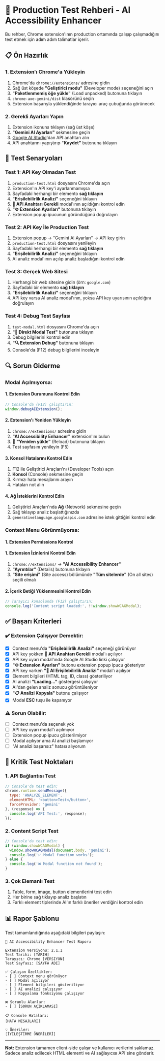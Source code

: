 # 🎯 Production Test Rehberi - AI Accessibility Enhancer

Bu rehber, Chrome extension'ının production ortamında çalışıp çalışmadığını test etmek için adım adım talimatlar içerir.

## 📋 Ön Hazırlık

### 1. Extension'ı Chrome'a Yükleyin
1. Chrome'da `chrome://extensions/` adresine gidin
2. Sağ üst köşede **"Geliştirici modu"** (Developer mode) seçeneğini açın
3. **"Paketlenmemiş öğe yükle"** (Load unpacked) butonuna tıklayın
4. `chrome-axe-gemini/dist` klasörünü seçin
5. Extension başarıyla yüklendiğinde tarayıcı araç çubuğunda görünecek

### 2. Gerekli Ayarları Yapın
1. Extension ikonuna tıklayın (sağ üst köşe)
2. **"Gemini AI Ayarları"** sekmesine geçin
3. [Google AI Studio](https://makersuite.google.com/app/apikey)'dan API anahtarı alın
4. API anahtarını yapıştırıp **"Kaydet"** butonuna tıklayın

## 🧪 Test Senaryoları

### Test 1: API Key Olmadan Test
1. `production-test.html` dosyasını Chrome'da açın
2. Extension'ın API key'i ayarlanmamışsa
3. Sayfadaki herhangi bir elemento **sağ tıklayın**
4. **"Erişilebilirlik Analizi"** seçeneğini tıklayın
5. **🔑 API Anahtarı Gerekli** modal'ının açıldığını kontrol edin
6. **"⚙️ Extension Ayarları"** butonuna tıklayın
7. Extension popup ipucunun göründüğünü doğrulayın

### Test 2: API Key İle Production Test
1. Extension popup → "Gemini AI Ayarları" → API key girin
2. `production-test.html` dosyasını yenileyin
3. Sayfadaki herhangi bir elemento **sağ tıklayın**
4. **"Erişilebilirlik Analizi"** seçeneğini tıklayın
5. AI analiz modal'ının açılıp analiz başladığını kontrol edin

### Test 3: Gerçek Web Sitesi
1. Herhangi bir web sitesine gidin (örn: `google.com`)
2. Sayfadaki bir elemento **sağ tıklayın**
3. **"Erişilebilirlik Analizi"** seçeneğini tıklayın
4. API key varsa AI analiz modal'ının, yoksa API key uyarısının açıldığını doğrulayın

### Test 4: Debug Test Sayfası
1. `test-modal.html` dosyasını Chrome'da açın
2. **"🎯 Direkt Modal Test"** butonuna tıklayın
3. Debug bilgilerini kontrol edin
4. **"🔍 Extension Debug"** butonuna tıklayın
5. Console'da (F12) debug bilgilerini inceleyin

## 🔍 Sorun Giderme

### Modal Açılmıyorsa:

#### 1. Extension Durumunu Kontrol Edin
```javascript
// Console'da (F12) çalıştırın:
window.debugAIExtension();
```

#### 2. Extension'ı Yeniden Yükleyin
1. `chrome://extensions/` adresine gidin
2. **"AI Accessibility Enhancer"** extension'ını bulun
3. 🔄 **"Yeniden yükle"** (Reload) butonuna tıklayın
4. Test sayfasını yenileyin (F5)

#### 3. Konsol Hatalarını Kontrol Edin
1. F12 ile Geliştirici Araçları'nı (Developer Tools) açın
2. **Konsol** (Console) sekmesine geçin
3. Kırmızı hata mesajlarını arayın
4. Hataları not alın

#### 4. Ağ İsteklerini Kontrol Edin
1. Geliştirici Araçları'nda **Ağ** (Network) sekmesine geçin
2. Sağ tıklayıp analiz başlattığınızda
3. `generativelanguage.googleapis.com` adresine istek gittiğini kontrol edin

### Context Menu Görünmüyorsa:

#### 1. Extension Permissions Kontrol
#### 1. Extension İzinlerini Kontrol Edin
1. `chrome://extensions/` → **"AI Accessibility Enhancer"**
2. **"Ayrıntılar"** (Details) butonuna tıklayın
3. **"Site erişimi"** (Site access) bölümünde **"Tüm sitelerde"** (On all sites) seçili olmalı
#### 2. İçerik Betiği Yüklenmesini Kontrol Edin
```javascript
// Tarayıcı konsolunda (F12) çalıştırın:
console.log('Content script loaded:', !!window.showWCAGModal);
```

## ✅ Başarı Kriterleri

### ✔️ Extension Çalışıyor Demektir:
- [x] Context menu'da **"Erişilebilirlik Analizi"** seçeneği görünüyor
- [x] API key yokken **🔑 API Anahtarı Gerekli** modal'ı açılıyor
- [x] API key uyarı modal'ında Google AI Studio linki çalışıyor
- [x] **"⚙️ Extension Ayarları"** butonu extension popup ipucu gösteriyor
- [x] API key varken **"🤖 AI Erişilebilirlik Analizi"** modal'ı açılıyor
- [x] Element bilgileri (HTML tag, ID, class) gösteriliyor
- [x] AI analizi **"Loading..."** göstergesi çalışıyor
- [x] AI'dan gelen analiz sonucu görüntüleniyor
- [x] **"📋 Analizi Kopyala"** butonu çalışıyor
- [x] Modal **ESC** tuşu ile kapanıyor

### ⚠️ Sorun Olabilir:
- [ ] Context menu'da seçenek yok
- [ ] API key uyarı modal'ı açılmıyor
- [ ] Extension popup ipucu gösterilmiyor
- [ ] Modal açılıyor ama AI analizi başlamıyor
- [ ] "AI analizi başarısız" hatası alıyorum

## 🚨 Kritik Test Noktaları

### 1. API Bağlantısı Test
```javascript
// Console'da test edin:
chrome.runtime.sendMessage({
  type: 'ANALYZE_ELEMENT',
  elementHTML: '<button>Test</button>',
  forceProvider: 'gemini'
}, (response) => {
  console.log('API Test:', response);
});
```

### 2. Content Script Test
```javascript
// Console'da test edin:
if (window.showWCAGModal) {
  window.showWCAGModal(document.body, 'gemini');
  console.log('✅ Modal function works');
} else {
  console.log('❌ Modal function not found');
}
```

### 3. Çok Elemanlı Test
1. Table, form, image, button elementlerini test edin
2. Her birine sağ tıklayıp analiz başlatın
3. Farklı element tiplerinde AI'ın farklı öneriler verdiğini kontrol edin

## 📊 Rapor Şablonu

Test tamamlandığında aşağıdaki bilgileri paylaşın:

```
🎯 AI Accessibility Enhancer Test Raporu

Extension Versiyonu: 2.1.1
Test Tarihi: [TARIH]
Tarayıcı: Chrome [VERSIYON]
Test Sayfası: [SAYFA ADI]

✅ Çalışan Özellikler:
- [ ] Context menu görünüyor
- [ ] Modal açılıyor  
- [ ] Element bilgileri gösteriliyor
- [ ] AI analizi çalışıyor
- [ ] Kopyalama fonksiyonu çalışıyor

❌ Sorunlu Alanlar:
- [ ] [SORUN AÇIKLAMASI]

📋 Console Hataları:
[HATA MESAJLARI]

💡 Öneriler:
[İYİLEŞTİRME ÖNERİLERİ]
```

---

**Not:** Extension tamamen client-side çalışır ve kullanıcı verilerini saklamaz. Sadece analiz edilecek HTML elementi ve AI sağlayıcısı API'sine gönderir.